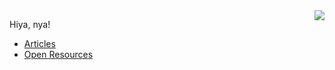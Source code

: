 <img align="right" src="https://github-readme-stats.vercel.app/api?username=elethom">

Hiya, nya!

* [Articles](https://elethom.me)
* [Open Resources](https://elethom.me/open)
